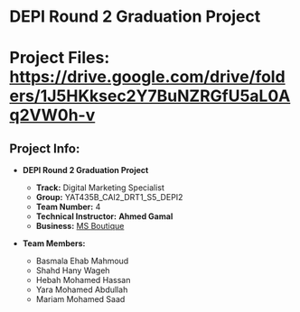 # DEPI Round 2 Graduation Project
# Project Files: https://drive.google.com/drive/folders/1J5HKksec2Y7BuNZRGfU5aL0Aq2VW0h-v
## Project Info:

- **DEPI Round 2 Graduation Project**
  
  - **Track:** Digital Marketing Specialist
  - **Group:** YAT435B_CAI2_DRT1_S5_DEPI2
  - **Team Number:** 4
  - **Technical Instructor:** **Ahmed Gamal**
  - **Business:** [MS Boutique](https://www.instagram.com/msboutique_____/)    

- **Team Members:**
  - Basmala Ehab Mahmoud
  - Shahd Hany Wageh
  - Hebah Mohamed Hassan
  - Yara Mohamed Abdullah
  - Mariam Mohamed Saad
